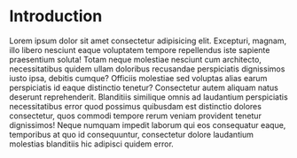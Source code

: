 # Introduction

Lorem ipsum dolor sit amet consectetur adipisicing elit. Excepturi, magnam, illo libero nesciunt eaque voluptatem tempore repellendus iste sapiente praesentium soluta! Totam neque molestiae nesciunt cum architecto, necessitatibus quidem ullam doloribus recusandae perspiciatis dignissimos iusto ipsa, debitis cumque? Officiis molestiae sed voluptas alias earum perspiciatis id eaque distinctio tenetur? Consectetur autem aliquam natus deserunt reprehenderit. Blanditiis similique omnis ad laudantium perspiciatis necessitatibus error quod possimus quibusdam est distinctio dolores consectetur, quos commodi tempore rerum veniam provident tenetur dignissimos! Neque numquam impedit laborum qui eos consequatur eaque, temporibus at quo id consequuntur, consectetur dolore laudantium molestias blanditiis hic adipisci quidem error.